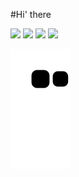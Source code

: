 #Hi' there
<div> 
  <a href="https://www.youtube.com/channel/UCpShfqHcTduURlVihvknzXg" target="_blank"><img src="https://img.shields.io/badge/YouTube-FF0000?style=for-the-badge&logo=youtube&logoColor=white" target="_blank"></a>
  <a href="https://www.instagram.com/isma_herr/![py](https://user-images.githubusercontent.com/79584395/146001292-7ee3afc0-7a7a-4ef0-b0df-88d4a644ec2e.png)
" target="_blank"><img src="https://img.shields.io/badge/-Instagram-%23E4405F?style=for-the-badge&logo=instagram&logoColor=white" target="_blank"></a>
 <a href="https://discord.gg/Dc8DKDAyFn" target="_blank"><img src="https://img.shields.io/badge/Discord-7289DA?style=for-the-badge&logo=discord&logoColor=white" target="_blank"></a> 
  <a href = "mailto:herreraismael469@gmail.com"><img src="https://img.shields.io/badge/-Gmail-%23333?style=for-the-badge&logo=gmail&logoColor=white" target="_blank"></a>
 

  ![Snake animation](https://github.com/rafaballerini/rafaballerini/blob/output/github-contribution-grid-snake.svg)
</div>
